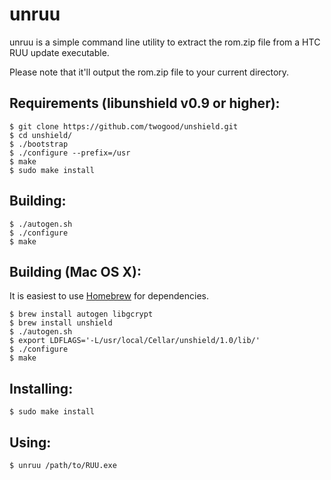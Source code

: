 unruu
=====

unruu is a simple command line utility to extract the rom.zip file from a 
HTC RUU update executable.

Please note that it'll output the rom.zip file to your current directory.

Requirements (libunshield v0.9 or higher):
------------------------------------------

    $ git clone https://github.com/twogood/unshield.git
    $ cd unshield/
    $ ./bootstrap
    $ ./configure --prefix=/usr
    $ make
    $ sudo make install

Building:
---------

    $ ./autogen.sh
    $ ./configure
    $ make

Building (Mac OS X):
--------------------

It is easiest to use [Homebrew](http://brew.sh/) for dependencies.

    $ brew install autogen libgcrypt
    $ brew install unshield
    $ ./autogen.sh
    $ export LDFLAGS='-L/usr/local/Cellar/unshield/1.0/lib/'
    $ ./configure
    $ make

Installing:
-----------

    $ sudo make install

Using:
------

    $ unruu /path/to/RUU.exe
